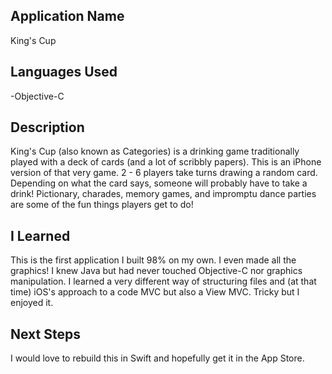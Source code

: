 
## Application Name
King's Cup

## Languages Used
-Objective-C

## Description
King's Cup (also known as Categories) is a drinking game traditionally played with a deck of cards (and a lot of scribbly papers). 
This is an iPhone version of that very game. 
2 - 6 players take turns drawing a random card. Depending on what the card says, someone will probably have to take a drink!
Pictionary, charades, memory games, and impromptu dance parties are some of the fun things players get to do!

## I Learned
This is the first application I built 98% on my own. I even made all the graphics!
I knew Java but had never touched Objective-C nor graphics manipulation.
I learned a very different way of structuring files and (at that time) iOS's approach to a code MVC but also a View MVC.
Tricky but I enjoyed it.

## Next Steps
I would love to rebuild this in Swift and hopefully get it in the App Store.
